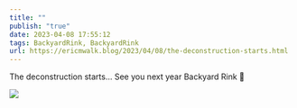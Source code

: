 ```yaml
---
title: ""
publish: "true"
date: 2023-04-08 17:55:12
tags: BackyardRink, BackyardRink
url: https://ericmwalk.blog/2023/04/08/the-deconstruction-starts.html
---
```


The deconstruction starts… See you next year Backyard Rink 👋

![](https://ericmwalk.blog/uploads/2023/51fe2bc22f.jpg)